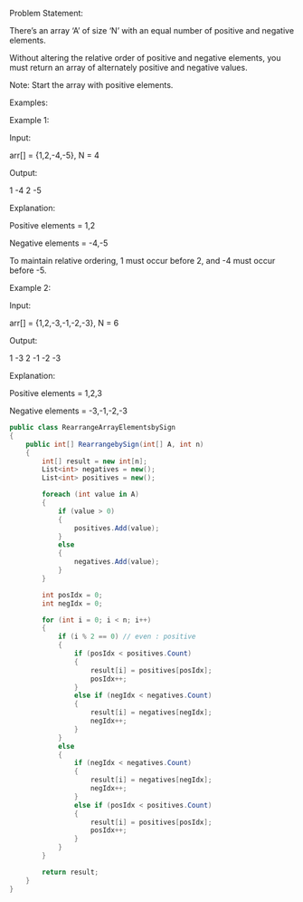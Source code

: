 Problem Statement:


There’s an array ‘A’ of size ‘N’ with an equal number of positive and negative elements.

Without altering the relative order of positive and negative elements, you must return an array of alternately positive and negative values.

Note: Start the array with positive elements.


Examples: 


Example 1:

Input:

arr[] = {1,2,-4,-5}, N = 4

Output:

1 -4 2 -5

Explanation: 

Positive elements = 1,2


Negative elements = -4,-5

To maintain relative ordering, 1 must occur before 2, and -4 must occur before -5.


Example 2:

Input:

arr[] = {1,2,-3,-1,-2,-3}, N = 6

Output:

1 -3 2 -1 -2 -3

Explanation: 

Positive elements = 1,2,3

Negative elements = -3,-1,-2,-3


```cs
public class RearrangeArrayElementsbySign
{
    public int[] RearrangebySign(int[] A, int n)
    {
        int[] result = new int[n];
        List<int> negatives = new();
        List<int> positives = new();

        foreach (int value in A)
        {
            if (value > 0)
            {
                positives.Add(value);
            }
            else
            {
                negatives.Add(value);
            }
        }

        int posIdx = 0; 
        int negIdx = 0;

        for (int i = 0; i < n; i++)
        {
            if (i % 2 == 0) // even : positive
            {
                if (posIdx < positives.Count)
                {
                    result[i] = positives[posIdx];
                    posIdx++;
                }
                else if (negIdx < negatives.Count) 
                {
                    result[i] = negatives[negIdx];
                    negIdx++;
                }
            }
            else
            {
                if (negIdx < negatives.Count)
                {
                    result[i] = negatives[negIdx];
                    negIdx++;
                }
                else if (posIdx < positives.Count)
                {
                    result[i] = positives[posIdx];
                    posIdx++;
                }
            }
        }

        return result;
    }
}
```